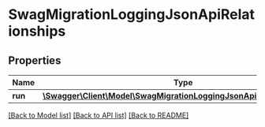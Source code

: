 # SwagMigrationLoggingJsonApiRelationships

## Properties
Name | Type | Description | Notes
------------ | ------------- | ------------- | -------------
**run** | [**\Swagger\Client\Model\SwagMigrationLoggingJsonApiRelationshipsRun**](SwagMigrationLoggingJsonApiRelationshipsRun.md) |  | [optional] 

[[Back to Model list]](../../README.md#documentation-for-models) [[Back to API list]](../../README.md#documentation-for-api-endpoints) [[Back to README]](../../README.md)

